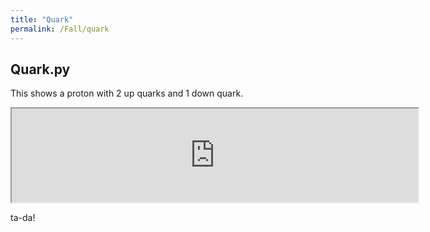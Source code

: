 ```yaml
---
title: "Quark"
permalink: /Fall/quark
---
```


## Quark.py
This shows a proton with 2 up quarks and 1 down quark.

<iframe src="https://veprice.github.io/contemp_physics/quark" width=650></iframe>

ta-da!
